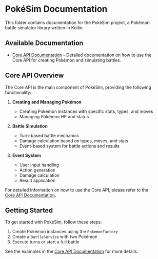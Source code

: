 # PokéSim Documentation

This folder contains documentation for the PokéSim project, a Pokémon battle simulator library written in Kotlin.

## Available Documentation

- [Core API Documentation](CoreAPI.md) - Detailed documentation on how to use the Core API for creating Pokémon and simulating battles.

## Core API Overview

The Core API is the main component of PokéSim, providing the following functionality:

1. **Creating and Managing Pokémon**
   - Creating Pokémon instances with specific stats, types, and moves
   - Managing Pokémon HP and status

2. **Battle Simulation**
   - Turn-based battle mechanics
   - Damage calculation based on types, moves, and stats
   - Event-based system for battle actions and results

3. **Event System**
   - User input handling
   - Action generation
   - Damage calculation
   - Result application

For detailed information on how to use the Core API, please refer to the [Core API Documentation](CoreAPI.md).

## Getting Started

To get started with PokéSim, follow these steps:

1. Create Pokémon instances using the `PokemonFactory`
2. Create a `BattleService` with two Pokémon
3. Execute turns or start a full battle

See the examples in the [Core API Documentation](CoreAPI.md) for more details.